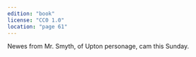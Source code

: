 ```yaml
---
edition: "book"
license: "CC0 1.0"
location: "page 61"
---
```

Newes from Mr. Smyth, of Upton personage,
cam this Sunday.
